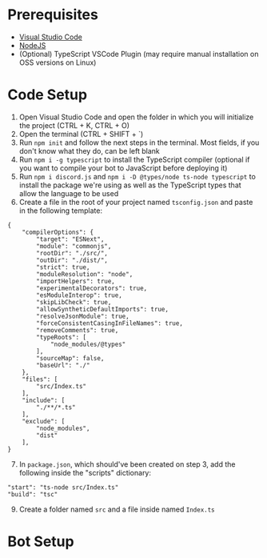 # Prerequisites
- [Visual Studio Code](https://code.visualstudio.com/)
- [NodeJS](https://nodejs.org/en)
- (Optional) TypeScript VSCode Plugin (may require manual installation on OSS versions on Linux)
# Code Setup
1. Open Visual Studio Code and open the folder in which you will initialize the project (CTRL + K, CTRL + O)
2. Open the terminal (CTRL + SHIFT + `)
3. Run `npm init` and follow the next steps in the terminal. Most fields, if you don't know what they do, can be left blank
4. Run `npm i -g typescript` to install the TypeScript compiler (optional if you want to compile your bot to JavaScript before deploying it)
5. Run `npm i discord.js` and `npm i -D @types/node ts-node typescript` to install the package we're using as well as the TypeScript types that allow the language to be used
6. Create a file in the root of your project named `tsconfig.json` and paste in the following template:
```
{
    "compilerOptions": {
        "target": "ESNext",
        "module": "commonjs",
        "rootDir": "./src/",
        "outDir": "./dist/",
        "strict": true,
        "moduleResolution": "node",
        "importHelpers": true,
        "experimentalDecorators": true,
        "esModuleInterop": true,
        "skipLibCheck": true,
        "allowSyntheticDefaultImports": true,
        "resolveJsonModule": true,
        "forceConsistentCasingInFileNames": true,
        "removeComments": true,
        "typeRoots": [
            "node_modules/@types"
        ],
        "sourceMap": false,
        "baseUrl": "./"
    },
    "files": [
        "src/Index.ts"
    ],
    "include": [
        "./**/*.ts"
    ],
    "exclude": [
        "node_modules",
        "dist"
    ],
}
```
7. In `package.json`, which should've been created on step 3, add the following inside the "scripts" dictionary:
```
"start": "ts-node src/Index.ts"
"build": "tsc"
```
9. Create a folder named `src` and a file inside named `Index.ts`
# Bot Setup

